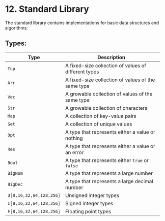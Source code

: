 # 12. Standard Library

The standard library contains implementations for basic data structures and algorithms:

## Types:

| Type                    | Description                                          |
|-------------------------|------------------------------------------------------|
| `Tup`                   | A fixed-size collection of values of different types |
| `Arr`                   | A fixed-size collection of values of the same type   |
| `Vec`                   | A growable collection of values of the same type     |
| `Str`                   | A growable collection of characters                  |
| `Map`                   | A collection of key-value pairs                      |
| `Set`                   | A collection of unique values                        |
| `Opt`                   | A type that represents either a value or nothing     |
| `Res`                   | A type that represents either a value or an error    |
| `Bool`                  | A type that represents either `true` or `false`      |
| `BigNum`                | A type that represents a large number                |
| `BigDec`                | A type that represents a large decimal number        |
| `U[8,16,32,64,128,256]` | Unsigned integer types                               |
| `I[8,16,32,64,128,256]` | Signed integer types                                 |
| `F[8,16,32,64,128,256]` | Floating point types                                 |

